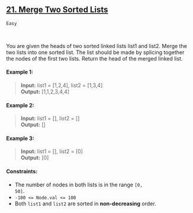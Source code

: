 ## [21. Merge Two Sorted Lists](https://leetcode.com/problems/merge-two-sorted-lists/description/)

<code>Easy</code>

<br>

You are given the heads of two sorted linked lists list1 and list2.
Merge the two lists into one sorted list. The list should be made by splicing together the nodes of the first two lists.
Return the head of the merged linked list.
<br>

#### Example 1:

> __Input:__ list1 = [1,2,4], list2 = [1,3,4]  
> __Output:__ [1,1,2,3,4,4]  

#### Example 2:

> __Input:__ list1 = [], list2 = []  
> __Output:__ []  

#### Example 3:

> __Input:__ list1 = [], list2 = [0]  
> __Output:__ [0]  
 

#### Constraints:

- The number of nodes in both lists is in the range <code>[0, 50]</code>.
- <code>-100 <= Node.val <= 100</code>
- Both <code>list1</code> and <code>list2</code> are sorted in __non-decreasing__ order.
